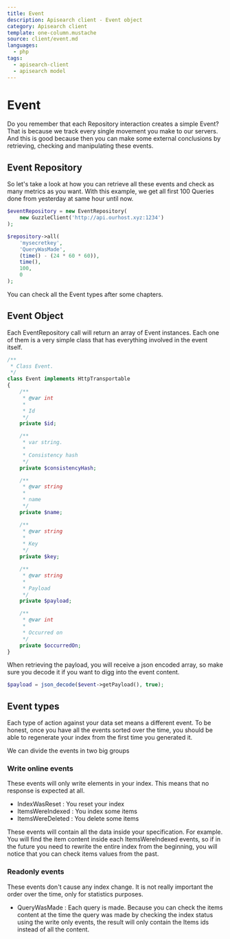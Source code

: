 ```yaml
---
title: Event
description: Apisearch client - Event object
category: Apisearch client
template: one-column.mustache
source: client/event.md
languages: 
  - php
tags:
  - apisearch-client
  - apisearch model
---
```


# Event

Do you remember that each Repository interaction creates a simple Event? That is
because we track every single movement you make to our servers. And this is good
because then you can make some external conclusions by retrieving, checking and
manipulating these events.

## Event Repository

So let's take a look at how you can retrieve all these events and check as many
metrics as you want. With this example, we get all first 100 Queries done from
yesterday at same hour until now.

```php
$eventRepository = new EventRepository(
    new GuzzleClient('http://api.ourhost.xyz:1234')
);

$repository->all(
    'mysecretkey',
    'QueryWasMade',
    (time() - (24 * 60 * 60)),
    time(),
    100,
    0
);
```

You can check all the Event types after some chapters.

## Event Object

Each EventRepository call will return an array of Event instances. Each one of
them is a very simple class that has everything involved in the event itself.

```php
/**
 * Class Event.
 */
class Event implements HttpTransportable
{
    /**
     * @var int
     *
     * Id
     */
    private $id;

    /**
     * var string.
     *
     * Consistency hash
     */
    private $consistencyHash;

    /**
     * @var string
     *
     * name
     */
    private $name;

    /**
     * @var string
     *
     * Key
     */
    private $key;

    /**
     * @var string
     *
     * Payload
     */
    private $payload;

    /**
     * @var int
     *
     * Occurred on
     */
    private $occurredOn;
}
```

When retrieving the payload, you will receive a json encoded array, so make sure
you decode it if you want to digg into the event content.

```php
$payload = json_decode($event->getPayload(), true);
```

## Event types

Each type of action against your data set means a different event. To be honest,
once you have all the events sorted over the time, you should be able to
regenerate your index from the first time you generated it.

We can divide the events in two big groups

### Write online events

These events will only write elements in your index. This means that no response
is expected at all.

- IndexWasReset : You reset your index
- ItemsWereIndexed : You index some items
- ItemsWereDeleted : You delete some items

These events will contain all the data inside your specification. For example.
You will find the item content inside each ItemsWereIndexed events, so if in the
future you need to rewrite the entire index from the beginning, you will notice
that you can check items values from the past.

### Readonly events

These events don't cause any index change. It is not really important the order
over the time, only for statistics purposes.

- QueryWasMade : Each query is made. Because you can check the items content at
the time the query was made by checking the index status using the write only
events, the result will only contain the Items ids instead of all the content.
